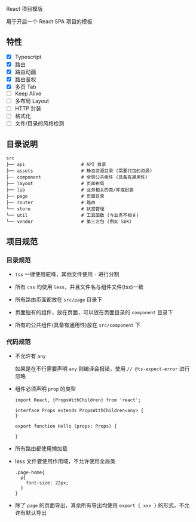 React 项目模版

用于开启一个 React SPA 项目的模板

## 特性

- [x] Typescript
- [x] 路由
- [x] 路由动画
- [x] 路由鉴权
- [x] 多页 Tab
- [ ] Keep Alive
- [ ] 多布局 Layout
- [ ] HTTP 封装
- [ ] 格式化
- [ ] 文件/目录的风格检测

## 目录说明

```
src
├── api                     # API 目录
├── assets                  # 静态资源目录 (需要打包的资源)
├── component               # 全局公共组件 (具备有通用性)
├── layout                  # 页面布局
├── lib                     # 业务相关的类/库或封装
├── page                    # 页面目录
├── router                  # 路由
└── store                   # 状态管理
└── util                    # 工具函数 (与业务不相关)
└── vendor                  # 第三方包 (例如 SDK)
```

## 项目规范

### 目录规范

- `tsx` 一律使用驼峰，其他文件使用 `-` 进行分割

- 所有 `css` 均使用 `less`，并且文件名与组件文件(tsx)一致

- 所有路由页面都放在 `src/page` 目录下

- 页面独有的组件，放在页面，可以放在页面目录的 `component` 目录下

- 所有的公共组件(具备有通用性)放在 `src/component` 下

### 代码规范

- 不允许有 `any`

    如果是在不行需要声明 `any` 则编译会报错，使用 `// @ts-expect-error` 进行忽略

- 组件必须声明 `prop` 的类型

    ```tsx
    import React, {PropsWithChildren} from 'react';
    
    interface Props extends PropsWithChildren<any> {
    }
    
    export function Hello (props: Props) {
    
    }
    ```

- 所有路由都使用懒加载

- less 文件要使用作用域，不允许使用全局类

    ```less
    .page-home{
      p{
        font-size: 22px;  
      }
    }
    ```

- 除了 `page` 的页面导出，其余所有导出均使用 `export { xxx }` 的形式，不允许有默认导出
